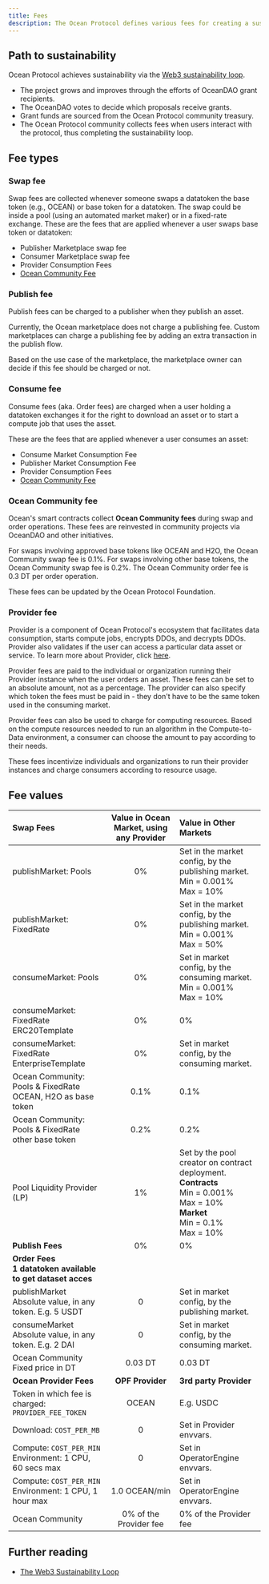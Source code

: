 ```yaml
---
title: Fees
description: The Ocean Protocol defines various fees for creating a sustainability loop.
---
```


## Path to sustainability

Ocean Protocol achieves sustainability via the [Web3 sustainability loop](https://blog.oceanprotocol.com/the-web3-sustainability-loop-b2a4097a36e).

- The project grows and improves through the efforts of OceanDAO grant recipients.
- The OceanDAO votes to decide which proposals receive grants.
- Grant funds are sourced from the Ocean Protocol community treasury.
- The Ocean Protocol community collects fees when users interact with the protocol, thus completing the sustainability loop.

## Fee types

### Swap fee

Swap fees are collected whenever someone swaps a datatoken the base token (e.g., OCEAN) or base token for a datatoken. The swap could be inside a pool (using an automated market maker) or in a fixed-rate exchange.
These are the fees that are applied whenever a user swaps base token or datatoken:

- Publisher Marketplace swap fee
- Consumer Marketplace swap fee
- Provider Consumption Fees
- [Ocean Community Fee](#ocean-community-fee)

### Publish fee

Publish fees can be charged to a publisher when they publish an asset.

Currently, the Ocean marketplace does not charge a publishing fee. Custom marketplaces can charge a publishing fee by adding an extra transaction in the publish flow.

Based on the use case of the marketplace, the marketplace owner can decide if this fee should be charged or not.

### Consume fee

Consume fees (aka. Order fees) are charged when a user holding a datatoken exchanges it for the right to download an asset or to start a compute job that uses the asset.

These are the fees that are applied whenever a user consumes an asset:

- Consume Market Consumption Fee
- Publisher Market Consumption Fee
- Provider Consumption Fees
- [Ocean Community Fee](#ocean-community-fee)

### Ocean Community fee

Ocean's smart contracts collect **Ocean Community fees** during swap and order operations. These fees are reinvested in community projects via OceanDAO and other initiatives.

For swaps involving approved base tokens like OCEAN and H2O, the Ocean Community swap fee is 0.1%. For swaps involving other base tokens, the Ocean Community swap fee is 0.2%. The Ocean Community order fee is 0.3 DT per order operation.

These fees can be updated by the Ocean Protocol Foundation.

### Provider fee

Provider is a component of Ocean Protocol's ecosystem that facilitates data consumption, starts compute jobs, encrypts DDOs, and decrypts DDOs. Provider also validates if the user can access a particular data asset or service. To learn more about Provider, click [here](https://github.com/oceanprotocol/provider).

Provider fees are paid to the individual or organization running their Provider instance when the user orders an asset. These fees can be set to an absolute amount, not as a percentage. The provider can also specify which token the fees must be paid in - they don't have to be the same token used in the consuming market.

Provider fees can also be used to charge for computing resources. Based on the compute resources needed to run an algorithm in the Compute-to-Data environment, a consumer can choose the amount to pay according to their needs.

These fees incentivize individuals and organizations to run their provider instances and charge consumers according to resource usage.

## Fee values

| Swap Fees                                                     | Value in Ocean Market, using any Provider | Value in Other Markets                                                                                                                           |
| :------------------------------------------------------------ | :----------------------------------------:| :----------------------------------------------------------------------------------------------------------------------------------------------- |
| publishMarket: Pools                                          | 0%                                        | Set in the market config, by the publishing market.<br>Min = 0.001%<br>Max = 10%                                                                 |
| publishMarket: FixedRate                                      | 0%                                        | Set in the market config, by the publishing market.<br>Min = 0.001%<br>Max = 50%                                                                 |
| consumeMarket: Pools                                          | 0%                                        | Set in market config, by the consuming market.<br>Min = 0.001%<br>Max = 10%                                                                      |
| consumeMarket: FixedRate<br>ERC20Template                     | 0%                                        | 0%                                                                                                                                               |
| consumeMarket: FixedRate<br>EnterpriseTemplate                | 0%                                        | Set in market config, by the consuming market.                                                                                                   |
| Ocean Community: Pools & FixedRate<br>OCEAN, H2O as base token| 0.1%                                      | 0.1%                                                                                                                                             |
| Ocean Community: Pools & FixedRate<br>other base token        | 0.2%                                      | 0.2%                                                                                                                                             |
| Pool Liquidity Provider (LP)                                  | 1%                                        | Set by the pool creator on contract deployment.<br><b>Contracts</b> <br> Min = 0.001% <br>Max = 10%<br><b>Market</b> <br>Min = 0.1% <br>Max = 10%|
| <b>Publish Fees</b>                                           | 0%                                        | 0%                                                                                                                                               |
| <b>Order Fees <br>1 datatoken available to get dataset acces  |                                           |                                                                                                                                                  |
| publishMarket<br>Absolute value, in any token. E.g. 5 USDT    | 0                                         | Set in market config, by the publishing market.                                                                                                  |
| consumeMarket<br>Absolute value, in any token. E.g. 2 DAI     | 0                                         | Set in market config, by the consuming market.                                                                                                   |
| Ocean Community<br>Fixed price in DT                          | 0.03 DT                                   | 0.03 DT                                                                                                                                          |
| <b>Ocean Provider Fees</b>                                    | <b>OPF Provider</b>                       | <b>3rd party Provider</b>                                                                                                                        |
| Token in which fee is charged: `PROVIDER_FEE_TOKEN`           | OCEAN                                     | E.g. USDC                                                                                                                                        |
| Download: `COST_PER_MB`                                       | 0                                         | Set in Provider envvars.                                                                                                                         |
| Compute: `COST_PER_MIN`<br> Environment: 1 CPU, 60 secs max   | 0                                         | Set in OperatorEngine envvars.                                                                                                                   |
| Compute: `COST_PER_MIN`<br> Environment: 1 CPU, 1 hour max    | 1.0 OCEAN/min                             | Set in OperatorEngine envvars.                                                                                                                   |
| Ocean Community                                               | 0% of the Provider fee                    | 0% of the Provider fee                                                                                                                           |

## Further reading

- [The Web3 Sustainability Loop](https://blog.oceanprotocol.com/the-web3-sustainability-loop-b2a4097a36e)

